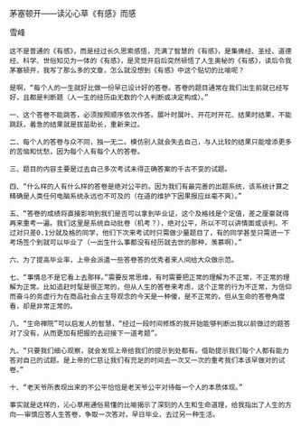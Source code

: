 茅塞顿开——读沁心草《有感》而感

雪峰


    这不是普通的《有感》，而是经过长久思索感悟，充满了智慧的《有感》，是集佛经、圣经、道德经、科学、世俗知见为一体的《有感》，是灵觉开启后突然顿悟了人生奥秘的《有感》，读后令我茅塞顿开，我写了那么多的文章，怎么就没想到《有感》中这个贴切的比喻呢？

    是啊，“每个人的一生就好比做一份早已设计好的答卷。答卷的题目通常在我们出生前就已经写好，且都是判断题（人一生的经历由无数的个人判断或决定构成）。”

    一、这个答卷不能跳答，必须按照顺序依次作答。展叶时展叶、开花时开花、结果时结果，不能跳跃，着急的结果就是拔苗助长，重新来过。

    二、每个人的答卷与众不同，独一无二。模仿别人就会失去自己，与人比较的结果只能增添更多的苦恼和忧愁，因为每个人有每个人的答卷。

    三、题目的内容主要是过去自己多次考试未得正确答案的千古不变的试题。

    四、“什么样的人有什么样的答卷是绝对公平的。因为我们有最完善的出题系统，该系统计算之精确是人类任何电脑系统永远也不可及的（在道的维护下因果报应丝毫不爽）。”

    五、“答卷的成绩将直接影响到我们是否可以拿到毕业证，这个及格线是个定值，差之厘豪就得再来重考一遍。我们这里是系统自动批卷（机考？），绝对公平，所以不可以讲情面或谈判。不过对只差0.1分就及格的同学，他们下次来考试时只需做少量题目了，有的同学甚至只需进一下考场签个到就可以毕业了（一出生什么事都没有经历就去世的那种，羡慕啊）。”

    六、为了提高毕业率，上帝会派遣一些答卷答的优秀者来人间给大众做示范。

    七、“事情总不是它看上去那样。”需要反常思维，有时需要把正常的理解为不正常，不正常的理解为正常。比如追赶时髦是很正常的，但从人生的答卷来考虑，这个正常的行为不正常，为信仰而奋斗的务虚行为在商品社会占主导观念的今天是一种傻，是不正常的，但从生命的答卷角度看，却是非常正常的。

    八、“生命禅院”可以启发人的智慧，“经过一段时间修炼的我开始能够判断出我以前做过的题答对了没有，从而更加有把握的去迎接下一道考题”。

    九、“只要我们细心观察，就会发现上帝给我们的提示到处都有。借助提示我们每个人都有能力答对自己的试题。是上帝的仁慈让我们有充足的时间去一次又一次的重考我们本该早做对的试卷。”

    十、“老天爷所表现出来的不公平恰恰是老天爷公平对待每一个人的本质体现。”

    事实就是这样的，沁心草用通俗易懂的比喻揭示了深刻的人生和生命道理，给我指出了人生的方向——审慎应答人生答卷，争取一次答对，早日毕业，去过另一种生活。



